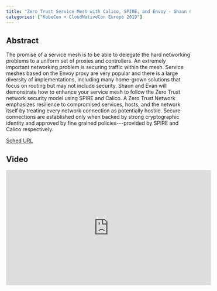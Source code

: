 ```yaml
---
title: "Zero Trust Service Mesh with Calico, SPIRE, and Envoy - Shaun Crampton, Tigera & Evan Gilman, Scytale"
categories: ["KubeCon + CloudNativeCon Europe 2019"]
---
```


## Abstract

The promise of a service mesh is to be able to delegate the hard networking problems to a uniform set of proxies and controllers. An extremely important networking problem is securing traffic within the mesh. Service meshes based on the Envoy proxy are very popular and there is a large diversity of implementations, including many home-grown solutions that focus on routing but may not include security. Shaun and Evan will demonstrate how to enhance your service mesh to follow the Zero Trust network security model using SPIRE and Calico.  A Zero Trust Network emphasizes resilience to compromised services, hosts, and the network itself by treating every network connection as potentially hostile. Secure connections are established only when backed by strong cryptographic identity and approved by fine grained policies---provided by SPIRE and Calico respectively.

[Sched URL](https://kccnceu19.sched.com/event/7570ff5b41389be8a4de33607dc5812e)

## Video

<iframe width='560' height='315' src='https://www.youtube.com/embed/rKOEYoINdOE' frameborder='0' allow='accelerometer; autoplay; encrypted-media; gyroscope; picture-in-picture' allowfullscreen></iframe>
